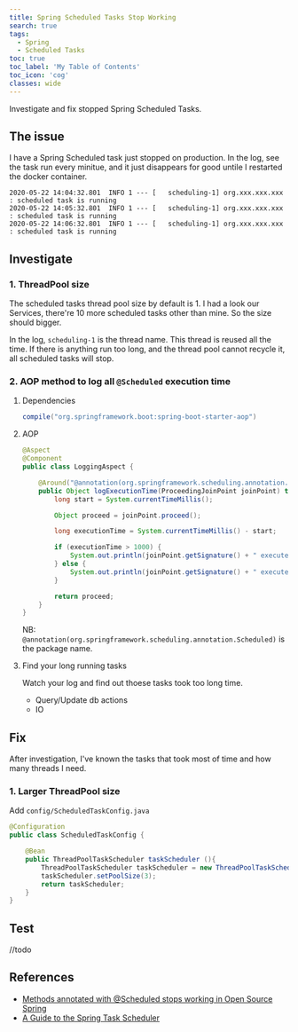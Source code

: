 ```yaml
---
title: Spring Scheduled Tasks Stop Working
search: true
tags:
  - Spring
  - Scheduled Tasks
toc: true
toc_label: 'My Table of Contents'
toc_icon: 'cog'
classes: wide
---
```


Investigate and fix stopped Spring Scheduled Tasks.

## The issue

I have a Spring Scheduled task just stopped on production. In the log, see the task run every minitue, and it just disappears for good untile I restarted the docker container.

```log
2020-05-22 14:04:32.801  INFO 1 --- [   scheduling-1] org.xxx.xxx.xxx             : scheduled task is running
2020-05-22 14:05:32.801  INFO 1 --- [   scheduling-1] org.xxx.xxx.xxx             : scheduled task is running
2020-05-22 14:06:32.801  INFO 1 --- [   scheduling-1] org.xxx.xxx.xxx             : scheduled task is running
```

## Investigate

### 1. ThreadPool size

The scheduled tasks thread pool size by default is 1. I had a look our Services, there're 10 more scheduled tasks other than mine. So the size should bigger.

In the log, `scheduling-1` is the thread name. This thread is reused all the time. If there is anything run too long, and the thread pool cannot recycle it, all scheduled tasks will stop.

### 2. AOP method to log all `@Scheduled` execution time

1. Dependencies

    ```gradle
    compile("org.springframework.boot:spring-boot-starter-aop")
    ```

2. AOP

    ```java
    @Aspect
    @Component
    public class LoggingAspect {

        @Around("@annotation(org.springframework.scheduling.annotation.Scheduled)")
        public Object logExecutionTime(ProceedingJoinPoint joinPoint) throws Throwable {
            long start = System.currentTimeMillis();

            Object proceed = joinPoint.proceed();

            long executionTime = System.currentTimeMillis() - start;

            if (executionTime > 1000) {
                System.out.println(joinPoint.getSignature() + " executed in " + executionTime + "ms ----- attention");
            } else {
                System.out.println(joinPoint.getSignature() + " executed in " + executionTime + "ms");
            }

            return proceed;
        }
    }
    ```

    NB: `@annotation(org.springframework.scheduling.annotation.Scheduled)` is the package name.

3. Find your long running tasks

    Watch your log and find out thoese tasks took too long time.

    - Query/Update db actions
    - IO

## Fix

After investigation, I've known the tasks that took most of time and how many threads I need.

### 1. Larger ThreadPool size

Add `config/ScheduledTaskConfig.java`

```java
@Configuration
public class ScheduledTaskConfig {

    @Bean
    public ThreadPoolTaskScheduler taskScheduler (){
        ThreadPoolTaskScheduler taskScheduler = new ThreadPoolTaskScheduler();
        taskScheduler.setPoolSize(3);
        return taskScheduler;
    }
}
```

## Test

//todo

## References

- [Methods annotated with @Scheduled stops working in Open Source Spring](https://community.pivotal.io/s/article/methods-annotated-with-scheduled-stops-working?language=en_US)
- [A Guide to the Spring Task Scheduler](https://www.baeldung.com/spring-task-scheduler)
